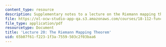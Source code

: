 ```yaml
---
content_type: resource
description: Supplementary notes to a lecture on the Riemann mapping theorem.
file: https://ol-ocw-studio-app-qa.s3.amazonaws.com/courses/18-112-functions-of-a-complex-variable-fall-2008/65b07f61f2231f3a7559503c2f03baa6_lecture20.pdf
file_type: application/pdf
resourcetype: Document
title: 'Lecture 20: The Riemann Mapping Theorem'
uid: 65b07f61-f223-1f3a-7559-503c2f03baa6
---
```

